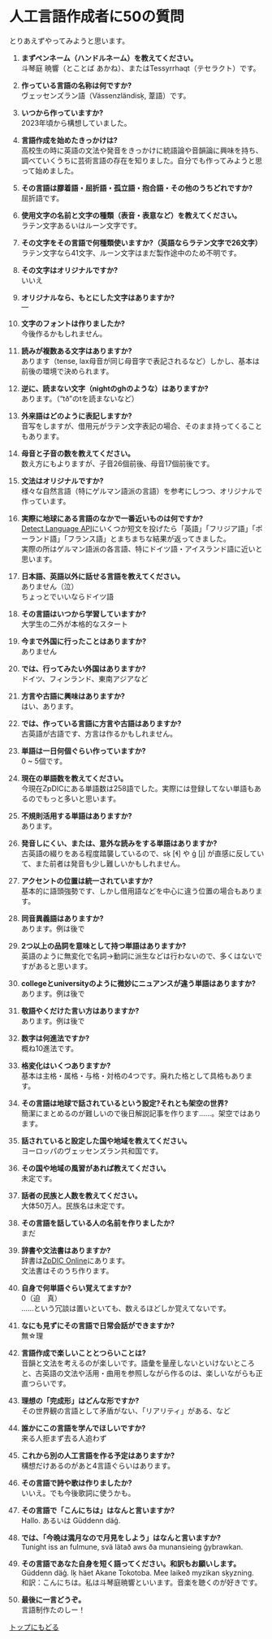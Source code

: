 # 人工言語作成者に50の質問

とりあえずやってみようと思います。

1. **まずペンネーム（ハンドルネーム）を教えてください。**  
斗琴庭 暁響（とことば あかね）、またはTessyrrhaqt（テセラクト）です。

2. **作っている言語の名称は何ですか?**  
ヴェッセンズラン語（Vässenzländisķ, 葦語）です。

3. **いつから作っていますか?**  
2023年頃から構想していました。

4. **言語作成を始めたきっかけは?**  
高校生の時に英語の文法や発音をきっかけに統語論や音韻論に興味を持ち、調べていくうちに芸術言語の存在を知りました。自分でも作ってみようと思って始めました。

5. **その言語は膠着語・屈折語・孤立語・抱合語・その他のうちどれですか?**  
屈折語です。

6. **使用文字の名前と文字の種類（表音・表意など）を教えてください。**  
ラテン文字あるいはルーン文字です。

7. **その文字をその言語で何種類使いますか?（英語ならラテン文字で26文字）**  
ラテン文字なら41文字、ルーン文字はまだ製作途中のため不明です。

8. **その文字はオリジナルですか?**  
いいえ

9. **オリジナルなら、もとにした文字はありますか?**  
—

10. **文字のフォントは作りましたか?**  
今後作るかもしれません。

11. **読みが複数ある文字はありますか?**  
あります（tense, lax母音が同じ母音字で表記されるなど）しかし、基本は前後の環境で決められます。

12. **逆に、読まない文字（nightのghのような）はありますか?**  
あります。（“tð”のtを読まないなど）

13. **外来語はどのように表記しますか?**  
音写をしますが、借用元がラテン文字表記の場合、そのまま持ってくることもあります。

14. **母音と子音の数を教えてください。**  
数え方にもよりますが、子音26個前後、母音17個前後です。

15. **文法はオリジナルですか?**  
様々な自然言語（特にゲルマン語派の言語）を参考にしつつ、オリジナルで作っています。

16. **実際に地球にある言語のなかで一番近いものは何ですか?**  
[Detect Language API](https://detectlanguage.com/)にいくつか短文を投げたら「英語」「フリジア語」「ポーランド語」「フランス語」とまちまちな結果が返ってきました。  
実際の所はゲルマン語派の各言語、特にドイツ語・アイスランド語に近いと思います。

17. **日本語、英語以外に話せる言語を教えてください。**  
ありません（泣）  
ちょっとでいいならドイツ語

18. **その言語はいつから学習していますか?**  
大学生の二外が本格的なスタート

19. **今まで外国に行ったことはありますか?**  
ありません

20. **では、行ってみたい外国はありますか?**  
ドイツ、フィンランド、東南アジアなど

21. **方言や古語に興味はありますか?**  
はい、あります。

22. **では、作っている言語に方言や古語はありますか?**  
古英語が古語です、方言は作るかもしれません。

23. **単語は一日何個ぐらい作っていますか?**  
0 \~ 5個です。

24. **現在の単語数を教えてください。**  
今現在ZpDICにある単語数は258語でした。実際には登録してない単語もあるのでもっと多いと思います。

25. **不規則活用する単語はありますか?**  
あります。

26. **発音しにくい、または、意外な読みをする単語はありますか?**  
古英語の綴りをある程度踏襲しているので、sķ \[ɬ\] や ģ \[j\] が直感に反していて、また前者は発音も少し難しいかもしれません。

27. **アクセントの位置は統一されていますか?**  
基本的に語頭強勢です、しかし借用語などを中心に違う位置の場合もあります。

28. **同音異義語はありますか?**  
あります。例は後で

29. **2つ以上の品詞を意味として持つ単語はありますか?**  
英語のように無変化で名詞→動詞に派生などは行わないので、多くはないですがあると思います。

30. **collegeとuniversityのように微妙にニュアンスが違う単語はありますか?**  
あります。例は後で

31. **敬語やくだけた言い方はありますか?**  
あります。例は後で

32. **数字は何進法ですか?**  
概ね10進法です。

33. **格変化はいくつありますか?**  
基本は主格・属格・与格・対格の4つです。廃れた格として具格もあります。

34. **その言語は地球で話されているという設定?それとも架空の世界?**  
簡潔にまとめるのが難しいので後日解説記事を作ります……。架空ではあります。

35. **話されていると設定した国や地域を教えてください。**  
ヨーロッパのヴェッセンズラン共和国です。

36. **その国や地域の風習があれば教えてください。**  
未定です。

37. **話者の民族と人数を教えてください。**  
大体50万人。民族名は未定です。

38. **その言語を話している人の名前を作りましたか?**  
まだ

39. **辞書や文法書はありますか?**  
辞書は[ZpDIC Online](https://zpdic.ziphil.com/dictionary/633)にあります。  
文法書はそのうち作ります。

40. **自身で何単語ぐらい覚えてますか?**  
0（迫&emsp;真）  
……という冗談は置いといても、数えるほどしか覚えてないです。

41. **なにも見ずにその言語で日常会話ができますか?**  
無☆理

42. **言語作成で楽しいこととつらいことは?**  
音韻と文法を考えるのが楽しいです。語彙を量産しないといけないところと、古英語の文法や活用・曲用を参照しながら作るのは、楽しいながらも正直つらいです。

43. **理想の「完成形」はどんな形ですか?**  
その世界観の言語として矛盾がない、「リアリティ」がある、など

44. **誰かにこの言語を学んでほしいですか?**  
来る人拒まず去る人追わず

45. **これから別の人工言語を作る予定はありますか?**  
構想だけあるのがあと4言語ぐらいはあります。

46. **その言語で詩や歌は作りましたか?**  
いいえ。でも今後歌詞に使うかも。

47. **その言語で「こんにちは」はなんと言いますか?**  
Hallo. あるいは Güddenn däģ.

48. **では、「今晩は満月なので月見をしよう」はなんと言いますか?**  
Tunight iss an fulmune, svä lätað aws ða munansieing ģybrawkan.

49. **その言語であなた自身を短く語ってください。和訳もお願いします。**  
Güddenn däģ. Iķ häet Akane Tokotoba. Mee laikeð myzikan sķyzning.  
和訳：こんにちは。私は斗琴庭暁響といいます。音楽を聴くのが好きです。

50. **最後に一言どうぞ。**  
言語制作たのしー！


[トップにもどる](../)
